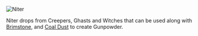 ![Niter](item:betterwithmods:material@26)

Niter drops from Creepers, Ghasts and Witches that can be used along with [Brimstone](niter.md), and [Coal Dust](carbon_dust.md) to create Gunpowder.
